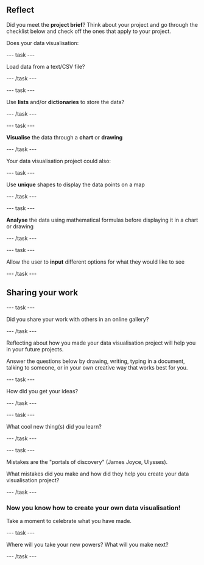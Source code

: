 ## Reflect

Did you meet the **project brief**? Think about your project and go through the checklist below and check off the ones that apply to your project.

Does your data visualisation:

--- task ---

Load data from a text/CSV file?

--- /task ---

--- task ---

Use **lists** and/or **dictionaries** to store the data?

--- /task ---

--- task ---

**Visualise** the data through a **chart** or **drawing**

--- /task ---

Your data visualisation project could also:

--- task ---

Use **unique** shapes to display the data points on a map

--- /task ---

--- task ---

**Analyse** the data using mathematical formulas before displaying it in a chart or drawing

--- /task ---

--- task ---

Allow the user to **input** different options for what they would like to see

--- /task ---

## Sharing your work

--- task ---

Did you share your work with others in an online gallery?

--- /task ---

Reflecting about how you made your data visualisation project will help you in your future projects.

Answer the questions below by drawing, writing, typing in a document, talking to someone, or in your own creative way that works best for you.

--- task ---

How did you get your ideas? 

--- /task ---

--- task ---

What cool new thing(s) did you learn?

--- /task ---

--- task ---

Mistakes are the "portals of discovery" (James Joyce, Ulysses). 

What mistakes did you make and how did they help you create your data visualisation project?

--- /task ---

### Now you know how to create your own data visualisation!

Take a moment to celebrate what you have made.

--- task ---

Where will you take your new powers? What will you make next?

--- /task ---

